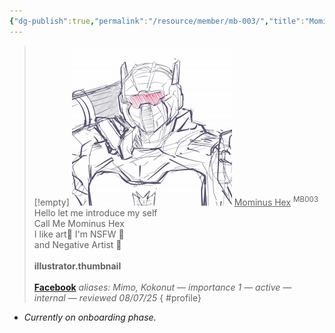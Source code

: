 ```yaml
---
{"dg-publish":true,"permalink":"/resource/member/mb-003/","title":"Mominus Hex","tags":["-member","-member/mominus-hex"]}
---
```


>[!empty]
> ![RESOURCE/ASSET/ICON/MB003.png|icon](/img/user/RESOURCE/ASSET/ICON/MB003.png) <u class="title">Mominus Hex</u> <sup class="title">MB003</sup>
> Hello let me introduce my self<br>Call Me Mominus Hex<br>I like art🎨 I'm NSFW 🔞<br>and Negative Artist 🎨 <b><br><br>illustrator.thumbnail</b> <b><br><br>[Facebook](https://www.facebook.com/mominus.hex)</b>
> <i class="small">aliases: Mimo, Kokonut — importance 1 — active — internal — reviewed 08/07/25</i>
{ #profile}


- *Currently on onboarding phase.*
